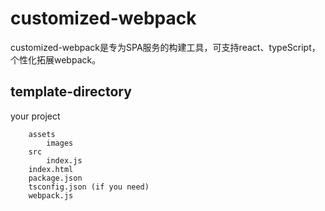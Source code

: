 # customized-webpack

customized-webpack是专为SPA服务的构建工具，可支持react、typeScript，个性化拓展webpack。

## template-directory
 your project

```
    assets
        images
    src
        index.js
    index.html
    package.json
    tsconfig.json (if you need)
    webpack.js
